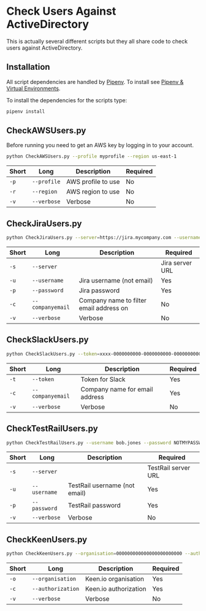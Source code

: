 # Check Users Against ActiveDirectory

This is actually several different scripts but they all share code to check users against ActiveDirectory.

## Installation

All script dependencies are handled by [Pipenv](https://docs.pipenv.org). To install see [Pipenv & Virtual Environments](https://docs.pipenv.org/en/latest/install/).

To install the dependencies for the scripts type:

```bash
pipenv install
```

## CheckAWSUsers.py

Before running you need to get an AWS key by logging in to your account.

```bash
python CheckAWSUsers.py --profile myprofile --region us-east-1
```

| Short | Long | Description | Required |
| ----- | ---- | ----------- | -------- |
| `-p` | `--profile` | AWS profile to use | No |
| `-r` | `--region` | AWS region to use | No |
| `-v` | `--verbose` | Verbose | No |

## CheckJiraUsers.py

```bash
python CheckJiraUsers.py --server=https://jira.mycompany.com --username bob.jones --password NOTMYPASSWORD --company=@mycompany.com
```

| Short | Long | Description | Required |
| ----- | ---- | ----------- | -------- |
| `-s` | `--server` | | Jira server URL | Yes |
| `-u` | `--username` | Jira username (not email) | Yes |
| `-p` | `--password` | Jira password | Yes |
| `-c` | `--companyemail` | Company name to filter email address on | No |
| `-v` | `--verbose`  | Verbose | No |

## CheckSlackUsers.py

```bash
python CheckSlackUsers.py --token=xxxx-0000000000-0000000000-000000000000-xxxxxxxxxxxxxxxxxxxxxxxxxxxxxxxx --companyemail=@mycompany.com
```

| Short | Long | Description | Required |
| ----- | ---- | ----------- | -------- |
| `-t` | `--token` | Token for Slack | Yes |
| `-c` | `--companyemail` | Company name for email address | Yes |
| `-v` | `--verbose`  | Verbose | No |

## CheckTestRailUsers.py

```bash
python CheckTestRailUsers.py --username bob.jones --password NOTMYPASSWORD
```

| Short | Long | Description | Required |
| ----- | ---- | ----------- | -------- |
| `-s` | `--server` | | TestRail server URL | Yes |
| `-u` | `--username` | TestRail username (not email) | Yes |
| `-p` | `--password` | TestRail password | Yes |
| `-v` | `--verbose`  | Verbose | No |

## CheckKeenUsers.py

```bash
python CheckKeenUsers.py --organisation=000000000000000000000000 --authorization=0000000000000000000000000000000000000000000000000000000000000000
```

| Short | Long | Description | Required |
| ----- | ---- | ----------- | -------- |
| `-o` | `--organisation` | Keen.io organisation | Yes |
| `-c` | `--authorization` | Keen.io authorization | Yes |
| `-v` | `--verbose`  | Verbose | No |

